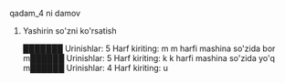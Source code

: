 qadam_4 ni damov 
1. Yashirin so'zni ko'rsatish

    
    ███████
    Urinishlar: 5
    Harf kiriting: m
    m harfi mashina so'zida bor
    m██████
    Urinishlar: 5
    Harf kiriting: k
    k harfi mashina so'zida yo'q
    m██████
    Urinishlar: 4
    Harf kiriting: u
